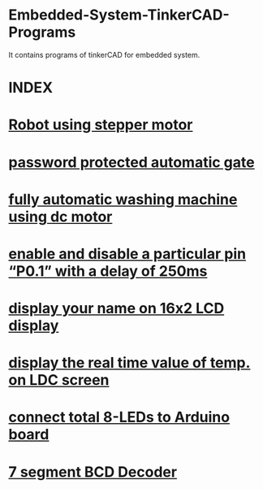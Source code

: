 # Embedded-System-TinkerCAD-Programs
It contains programs of tinkerCAD for embedded system.

# INDEX
# [Robot using stepper motor](https://github.com/itzmeutkarshh/Embedded-System-TinkerCAD-Programs/blob/main/Robot%20using%20stepper%20motor)

# [password protected automatic gate](https://github.com/itzmeutkarshh/Embedded-System-TinkerCAD-Programs/blob/main/password%20protected%20automatic%20gate)

# [fully automatic washing machine using dc motor](https://github.com/itzmeutkarshh/Embedded-System-TinkerCAD-Programs/blob/main/fully%20automatic%20washing%20machine%20using%20dc%20motor)

# [enable and disable a particular pin “P0.1” with a delay of 250ms](https://github.com/itzmeutkarshh/Embedded-System-TinkerCAD-Programs/blob/main/enable%20and%20disable%20a%20particular%20pin%20%E2%80%9CP0.1%E2%80%9D%20with%20a%20delay%20of%20250ms)

# [display your name on 16x2 LCD display](https://github.com/itzmeutkarshh/Embedded-System-TinkerCAD-Programs/blob/main/display%20your%20name%20on%2016x2%20LCD%20display)

# [display the real time value of temp. on LDC screen](https://github.com/itzmeutkarshh/Embedded-System-TinkerCAD-Programs/blob/main/display%20the%20real%20time%20value%20of%20temp.%20on%20LDC%20screen)

# [connect total 8-LEDs to Arduino board](https://github.com/itzmeutkarshh/Embedded-System-TinkerCAD-Programs/blob/main/connect%20total%208-LEDs%20to%20Arduino%20board)

# [7 segment BCD Decoder](https://github.com/itzmeutkarshh/Embedded-System-TinkerCAD-Programs/blob/main/7%20segment%20BCD%20decoder)
